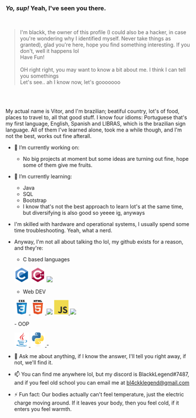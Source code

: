 ### *Yo, sup!* Yeah, I've seen you there.

<br>

> I'm blackk, the owner of this profile (I could also be a hacker, in case you're wondering why I 
> identified myself. Never take things as granted), glad you're here, hope you find something
> interesting. If you don't, well it happens lol<br>
> Have Fun!
> <br><br>
> OH right right, you may want to know a bit about me. I think I can tell you somethings
> <br> Let's see.. ah I know now, let's gooooooo

<br><br>

My actual name is Vitor, and I'm brazilian; beatiful country, lot's of food, places to travel to,
all that good stuff. I know four idioms: Portuguese that's my first language, English, Spanish and 
LIBRAS, which is the brazilian sign language. All of them I've learned alone, took me a while though, 
and I'm not the best, works out fine afterall.

- 🔭 I’m currently working on:
  - No big projects at moment but some ideas are turning out fine, hope some of them give me fruits.
  
- 🌱 I’m currently learning:
  - Java
  - SQL
  - Bootstrap
  - I know that's not the best approach to learn lot's at the same time, but diversifying is also good
  so yeeee ig, anyways

- I'm skilled with hardware and operational systems, I usually spend some time troubleshooting. Yeah, what a nerd.

- Anyway, I'm not all about talking tho lol, my github exists for a reason, and they're:
  - C based languages
  <p align="left"> 
  <img src="https://raw.githubusercontent.com/devicons/devicon/master/icons/c/c-original.svg" alt="c" height="40"/>
  <img src="https://raw.githubusercontent.com/devicons/devicon/master/icons/cplusplus/cplusplus-original.svg" alt="cplusplus" height="40"/>
  <img src="https://icon-library.com/images/arduino-icon/arduino-icon-3.jpg" height="40"></p>

  - Web DEV 
  <p>
    <a href="https://www.w3schools.com/css/" target="_blank"> <img src="https://raw.githubusercontent.com/devicons/devicon/master/icons/css3/css3-original-wordmark.svg" alt="css3" width="40" height="40"/> </a> 
  <a href="https://www.w3.org/html/" target="_blank"> <img src="https://raw.githubusercontent.com/devicons/devicon/master/icons/html5/html5-original-wordmark.svg" alt="html5" width="40" height="40"/> </a> <img height="40" src="https://getbootstrap.com/docs/5.0/assets/brand/bootstrap-logo.svg">   <a href="https://developer.mozilla.org/en-US/docs/Web/JavaScript" target="_blank"> <img src="https://raw.githubusercontent.com/devicons/devicon/master/icons/javascript/javascript-original.svg" alt="javascript" width="40" height="40"/> </a> <img src="https://www.php.net/images/logos/new-php-logo.png" height="40">   
  </p>
  - OOP 
  <p>  <a href="https://www.java.com" target="_blank"> <img src="https://raw.githubusercontent.com/devicons/devicon/master/icons/java/java-original.svg" alt="java" width="40" height="40"/> </a>  <a href="https://www.python.org" target="_blank"> <img src="https://raw.githubusercontent.com/devicons/devicon/master/icons/python/python-original.svg" alt="python" width="40" height="40"/> </a> 
  - 
- 💬 Ask me about anything, if I know the answer, I'll tell you right away, if not, we'll find it.
- 📫 You can find me anywhere lol, but my discord is BlackkLegend#7487, and if you feel old school you can email me at bl4ckklegend@gmail.com

- ⚡ Fun fact: Our bodies actually can't feel temperature, just the electric charge moving around.
If it leaves your body, then you feel cold, if it enters you feel warmth.
